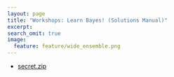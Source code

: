 ```yaml
---
layout: page
title: "Workshops: Learn Bayes! (Solutions Manual)"
excerpt:
search_omit: true
image:
  feature: feature/wide_ensemble.png
---
```


- [secret.zip](/workshops/learn_bayes/secret/secret.zip)
